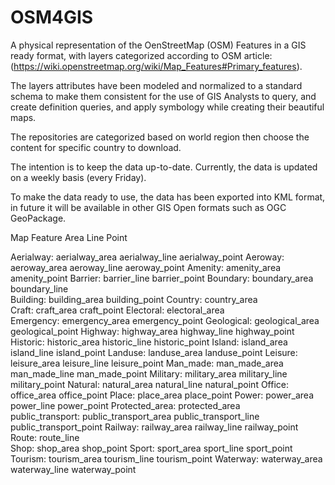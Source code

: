 # OSM4GIS
A physical representation of the OenStreetMap (OSM) Features in a GIS ready format, with layers categorized according to OSM article: (https://wiki.openstreetmap.org/wiki/Map_Features#Primary_features).

The layers attributes have been modeled and normalized to a standard schema to make them consistent for the use of GIS Analysts to query, and create definition queries, and apply symbology while creating their beautiful maps.

The repositories are categorized based on world region then choose the content for specific country to download.

The intention is to keep the data up-to-date.
Currently, the data is updated on a weekly basis (every Friday).

To make the data ready to use, the data has been exported into KML format, in future it will be available in other GIS Open formats such as OGC GeoPackage.


Map Feature			  Area						            Line						Point

Aerialway:			    aerialway_area			    aerialway_line			    aerialway_point
Aeroway:				    aeroway_area				    aeroway_line				    aeroway_point
Amenity:				    amenity_area										                amenity_point
Barrier:										                barrier_line				    barrier_point
Boundary:			      boundary_area				    boundary_line	
Building:			      building_area										                building_point
Country:				    country_area		
Craft:			  	    craft_area								                      craft_point
Electoral:			    electoral_area		
Emergency:			    emergency_area									                emergency_point
Geological:			    geological_area									                geological_point
Highway:				    highway_area				    highway_line				    highway_point
Historic:			      historic_area				    historic_line				    historic_point
Island:				      island_area				      island_line				      island_point
Landuse:				    landuse_area										                landuse_point
Leisure:				    leisure_area				    leisure_line				    leisure_point
Man_made:			      man_made_area				    man_made_line				    man_made_point
Military:			      military_area				    military_line				    military_point
Natural:				    natural_area				    natural_line				    natural_point
Office:				      office_area									                    office_point
Place:				      place_area							                        place_point
Power:				      power_area				      power_line				      power_point
Protected_area:		  protected_area		
public_transport:		public_transport_area		public_transport_line		public_transport_point
Railway:				    railway_area				    railway_line				    railway_point
Route:										                  route_line	
Shop:				        shop_area										                    shop_point
Sport:				      sport_area				      sport_line				      sport_point
Tourism:				    tourism_area				    tourism_line				    tourism_point
Waterway:			      waterway_area				    waterway_line			    	waterway_point
